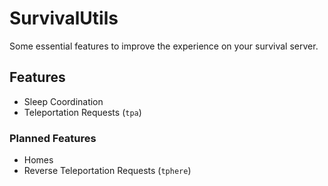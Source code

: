 # SurvivalUtils

Some essential features to improve the experience on your survival server.

## Features

- Sleep Coordination
- Teleportation Requests (`tpa`)

### Planned Features

- Homes
- Reverse Teleportation Requests (`tphere`)
